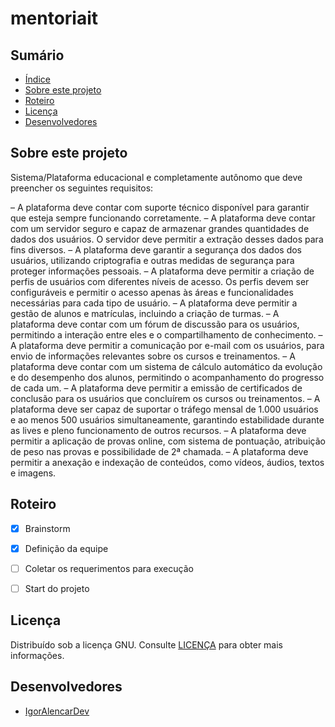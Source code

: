 # mentoriait

## Sumário

- [Índice](#sumário)
- [Sobre este projeto](#sobre-este-projeto)
- [Roteiro](#roteiro)
- [Licença](#licença)
- [Desenvolvedores](#desenvolvedores)

## Sobre este projeto

Sistema/Plataforma educacional e completamente autônomo que deve preencher os seguintes requisitos:

– A plataforma deve contar com suporte técnico disponível para garantir que esteja sempre funcionando corretamente.
– A plataforma deve contar com um servidor seguro e capaz de armazenar grandes quantidades de dados dos usuários. O servidor deve permitir a extração desses dados para fins diversos.
– A plataforma deve garantir a segurança dos dados dos usuários, utilizando criptografia e outras medidas de segurança para proteger informações pessoais.
– A plataforma deve permitir a criação de perfis de usuários com diferentes níveis de acesso. Os perfis devem ser configuráveis e permitir o acesso apenas às áreas e funcionalidades necessárias para cada tipo de usuário.
– A plataforma deve permitir a gestão de alunos e matrículas, incluindo a criação de turmas.
– A plataforma deve contar com um fórum de discussão para os usuários, permitindo a interação entre eles e o compartilhamento de conhecimento.
– A plataforma deve permitir a comunicação por e-mail com os usuários, para envio de informações relevantes sobre os cursos e treinamentos.
– A plataforma deve contar com um sistema de cálculo automático da evolução e do desempenho dos alunos, permitindo o acompanhamento do progresso de cada um.
– A plataforma deve permitir a emissão de certificados de conclusão para os usuários que concluírem os cursos ou treinamentos.
– A plataforma deve ser capaz de suportar o tráfego mensal de 1.000 usuários e ao menos 500 usuários simultaneamente, garantindo estabilidade durante as lives e pleno funcionamento de outros recursos.
– A plataforma deve permitir a aplicação de provas online, com sistema de pontuação, atribuição de peso nas provas e possibilidade de 2ª chamada.
– A plataforma deve permitir a anexação e indexação de conteúdos, como vídeos, áudios, textos e imagens.


## Roteiro

- [x] Brainstorm
- [x] Definição da equipe
- [ ] Coletar os requerimentos para execução
- [ ] Start do projeto


## Licença

Distribuído sob a licença GNU. Consulte [LICENÇA](./LICENSE) para obter mais informações.

## Desenvolvedores

- [IgorAlencarDev](https://github.com/igorsaaquino)
